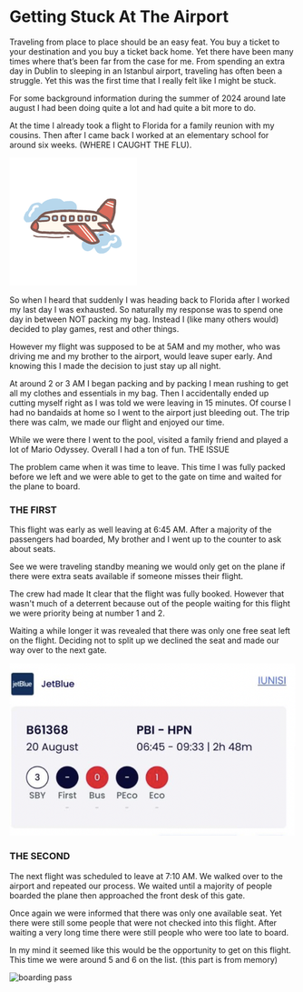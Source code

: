 # **Getting Stuck At The Airport**


Traveling from place to place should be an easy feat. You buy a ticket to your destination and you buy a ticket back home. Yet there have been many times where that’s been far from the case for me. From spending an extra day in Dublin to sleeping in an Istanbul airport, traveling has often been a struggle. Yet this was the first time that I really felt like I might be stuck.

For some background information during the summer of 2024 around late august I had been doing quite a lot and had quite a bit more to do. 

At the time I already took a flight to Florida for a family reunion with my cousins. Then after I came back I worked at an elementary school for around six weeks. (WHERE I CAUGHT THE FLU). 

<img  alt="airplane" src="/images/airplane.png">

So when I heard that suddenly I was heading back to Florida after I worked my last day I was exhausted. So naturally my response was to spend one day in between NOT packing my bag. Instead I (like many others would) decided to play games, rest and other things.

However my flight was supposed to be at 5AM and my mother, who was driving me and my brother to the airport, would leave super early. And knowing this I made the decision to just stay up all night. 

At around 2 or 3 AM I began packing and by packing I mean rushing to get all my clothes and essentials in my bag. Then I accidentally ended up cutting myself right as I was told we were leaving in 15 minutes. Of course I had no bandaids at home so I went to the airport just bleeding out. The trip there was calm, we made our flight and enjoyed our time. 

While we were there I went to the pool, visited a family friend and played a lot of Mario Odyssey. Overall I had a ton of fun.
THE ISSUE

The problem came when it was time to leave. This time I was fully packed before we left and we were able to get to the gate on time and waited for the plane to board.

### **THE FIRST**

This flight was early as well leaving at 6:45 AM. After a majority of the passengers had boarded, My brother and I went up to the counter to ask about seats. 

See we were traveling standby meaning we would only get on the plane if there were extra seats available if someone misses their flight. 

The crew had made It clear that the flight was fully booked. However that wasn't much of a deterrent because out of the people waiting for this flight we were priority being at number 1 and 2. 

Waiting a while longer it was revealed that there was only one free seat left on the flight. Deciding not to split up we declined the seat and made our way over to the next gate.

<img title="The first ticket" alt="boarding pass" src="/images/thefirst.png">

### **THE SECOND**

The next flight was scheduled to leave at 7:10 AM. We walked over to the airport and repeated our process. We waited until a majority of people boarded the plane then approached the front desk of this gate. 

Once again we were informed that there was only one available seat. Yet there were still some people that were not checked into this flight. After waiting a very long time there were still people who were too late to board. 

In my mind it seemed like this would be the opportunity to get on this flight. This time we were around 5 and 6 on the list. (this part is from memory)

<img title="The second ticket" alt="boarding pass" src="/images/second??.png">
